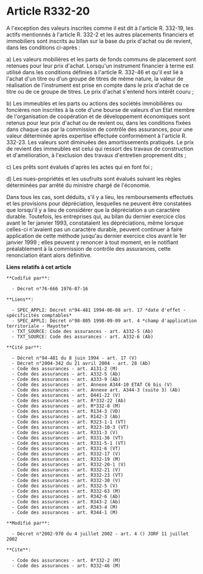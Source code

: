 # Article R332-20

A l'exception des valeurs inscrites comme il est dit à l'article R. 332-19, les actifs mentionnés à l'article R. 332-2 et les
autres placements financiers et immobiliers sont inscrits au bilan sur la base du prix d'achat ou de revient, dans les
conditions ci-après :

a) Les valeurs mobilières et les parts de fonds communs de placement sont retenues pour leur prix d'achat. Lorsqu'un
instrument financier à terme est utilisé dans les conditions définies à l'article R. 332-46 et qu'il est lié à l'achat d'un
titre ou d'un groupe de titres de même nature, la valeur de réalisation de l'instrument est prise en compte dans le prix
d'achat de ce titre ou de ce groupe de titres. Le prix d'achat s'entend hors intérêt couru ;

b) Les immeubles et les parts ou actions des sociétés immobilières ou foncières non inscrites à la cote d'une bourse de
valeurs d'un Etat membre de l'organisation de coopération et de développement économiques sont retenus pour leur prix d'achat
ou de revient ou, dans les conditions fixées dans chaque cas par la commission de contrôle des assurances, pour une valeur
déterminée après expertise effectuée conformément à l'article R. 332-23. Les valeurs sont diminuées des amortissements
pratiqués. Le prix de revient des immeubles est celui qui ressort des travaux de construction et d'amélioration, à
l'exclusion des travaux d'entretien proprement dits ;

c) Les prêts sont évalués d'après les actes qui en font foi ;

d) Les nues-propriétés et les usufruits sont évalués suivant les règles déterminées par arrêté du ministre chargé de
l'économie.

Dans tous les cas, sont déduits, s'il y a lieu, les remboursements effectués et les provisions pour dépréciation, lesquelles
ne peuvent être constatées que lorsqu'il y a lieu de considérer que la dépréciation a un caractère durable. Toutefois, les
entreprises qui, au bilan du dernier exercice clos avant le 1er janvier 1993, constataient les dépréciations, même lorsque
celles-ci n'avaient pas un caractère durable, peuvent continuer à faire application de cette méthode jusqu'au dernier
exercice clos avant le 1er janvier 1999 ; elles peuvent y renoncer à tout moment, en le notifiant préalablement à la
commission de contrôle des assurances, cette renonciation étant alors définitive.

**Liens relatifs à cet article**

	**Codifié par**:

	  - Décret n°76-666 1976-07-16

	**Liens**:

	  - SPEC_APPLI: Décret n°94-481 1994-06-08 art. 17 *date d'effet - spécificités comptables*
	  - SPEC_APPLI: Décret n°98-805 1998-09-09 art. 4 *champ d'application territoriale - Mayotte*
	  - TXT_SOURCE: Code des assurances - art. A332-5 (Ab)
	  - TXT_SOURCE: Code des assurances - art. A332-6 (Ab)

	**Cité par**:

	  - Décret n°94-481 du 8 juin 1994 - art. 17 (V)
	  - Décret n°2004-342 du 21 avril 2004 - art. 28 (Ab)
	  - Code des assurances - art. A131-2 (M)
	  - Code des assurances - art. A332-5 (Ab)
	  - Code des assurances - art. A333-9 (Ab)
	  - Code des assurances - art. Annexe A344-10 ETAT C6 bis (V)
	  - Code des assurances - art. Annexe art. A344-3 (suite 3) (Ab)
	  - Code des assurances - art. D441-22 (V)
	  - Code des assurances - art. R*332-22 (Ab)
	  - Code des assurances - art. R*332-8 (M)
	  - Code des assurances - art. R134-3 (VD)
	  - Code des assurances - art. R142-3 (Ab)
	  - Code des assurances - art. R323-1-1 (VT)
	  - Code des assurances - art. R323-10-3 (VT)
	  - Code des assurances - art. R331-3 (V)
	  - Code des assurances - art. R331-36 (VT)
	  - Code des assurances - art. R331-5-1 (VT)
	  - Code des assurances - art. R331-6 (VT)
	  - Code des assurances - art. R332-17 (V)
	  - Code des assurances - art. R332-19 (M)
	  - Code des assurances - art. R332-20-1 (V)
	  - Code des assurances - art. R332-21 (V)
	  - Code des assurances - art. R332-23 (VT)
	  - Code des assurances - art. R332-30 (V)
	  - Code des assurances - art. R332-5 (V)
	  - Code des assurances - art. R332-63 (M)
	  - Code des assurances - art. R342-6 (Ab)
	  - Code des assurances - art. R343-2 (Ab)
	  - Code des assurances - art. R343-4 (M)
	  - Code des assurances - art. R344-1 (M)

	**Modifié par**:

	  - Décret n°2002-970 du 4 juillet 2002 - art. 4 () JORF 11 juillet 2002

	**Cite**:

	  - Code des assurances - art. R*332-2 (M)
	  - Code des assurances - art. R332-46 (M)
